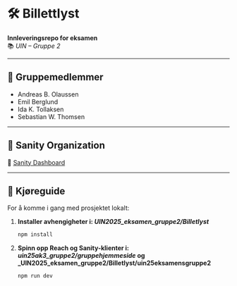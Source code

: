# 🛠️ Billettlyst
**Innleveringsrepo for eksamen**  
📚 *UIN – Gruppe 2*

---

## 👥 Gruppemedlemmer  
- Andreas B. Olaussen  
- Emil Berglund  
- Ida K. Tollaksen  
- Sebastian W. Thomsen  

---

## 🧠 Sanity Organization  
🔗 [Sanity Dashboard](https://www.sanity.io/organizations/oa4H42Px9/project/zfrfh6h7?orgId=oa4H42Px9)

---

## 🚀 Kjøreguide

For å komme i gang med prosjektet lokalt:

1. **Installer avhengigheter i: _UIN2025_eksamen_gruppe2/Billetlyst_**
   ```bash
   npm install

2. **Spinn opp Reach og Sanity-klienter i: _uin25ak3_gruppe2/gruppehjemmeside_ og _UIN2025_eksamen_gruppe2/Billetlyst/uin25eksamensgruppe2**
   ```bash
   npm run dev

